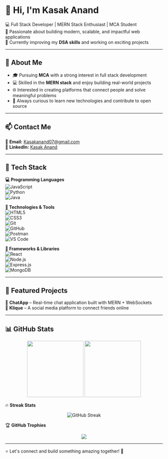 # 👋 Hi, I'm Kasak Anand  

💻 Full Stack Developer | MERN Stack Enthusiast | MCA Student  
🚀 Passionate about building modern, scalable, and impactful web applications  
🌱 Currently improving my **DSA skills** and working on exciting projects  

---

## 💫 About Me  
- 🎓 Pursuing **MCA** with a strong interest in full stack development  
- 💻 Skilled in the **MERN stack** and enjoy building real-world projects  
- 🌐 Interested in creating platforms that connect people and solve meaningful problems  
- 🚀 Always curious to learn new technologies and contribute to open source  

---

## 📫 Contact Me  
📧 **Email:** [Kasakanand07@gmail.com](mailto:Kasakanand07@gmail.com)  
💼 **LinkedIn:** [Kasak Anand](https://www.linkedin.com/in/kasak-anand-943b82259)  

---

## 🧠 Tech Stack  

**💻 Programming Languages**  
![JavaScript](https://img.shields.io/badge/JavaScript-F7DF1E?style=for-the-badge&logo=javascript&logoColor=black)  
![Python](https://img.shields.io/badge/Python-3776AB?style=for-the-badge&logo=python&logoColor=white)  
![Java](https://img.shields.io/badge/Java-007396?style=for-the-badge&logo=java&logoColor=white)  

**🧩 Technologies & Tools**  
![HTML5](https://img.shields.io/badge/HTML5-E34F26?style=for-the-badge&logo=html5&logoColor=white)  
![CSS3](https://img.shields.io/badge/CSS3-1572B6?style=for-the-badge&logo=css3&logoColor=white)  
![Git](https://img.shields.io/badge/Git-F05032?style=for-the-badge&logo=git&logoColor=white)  
![GitHub](https://img.shields.io/badge/GitHub-181717?style=for-the-badge&logo=github&logoColor=white)  
![Postman](https://img.shields.io/badge/Postman-FF6C37?style=for-the-badge&logo=postman&logoColor=white)  
![VS Code](https://img.shields.io/badge/VS%20Code-007ACC?style=for-the-badge&logo=visual-studio-code&logoColor=white)  

**🧱 Frameworks & Libraries**  
![React](https://img.shields.io/badge/React-20232A?style=for-the-badge&logo=react&logoColor=61DAFB)  
![Node.js](https://img.shields.io/badge/Node.js-339933?style=for-the-badge&logo=nodedotjs&logoColor=white)  
![Express.js](https://img.shields.io/badge/Express.js-000000?style=for-the-badge&logo=express&logoColor=white)  
![MongoDB](https://img.shields.io/badge/MongoDB-47A248?style=for-the-badge&logo=mongodb&logoColor=white)  

---

## 📌 Featured Projects  

🔹 **ChatApp** – Real-time chat application built with MERN + WebSockets  
🔹 **Klique** – A social media platform to connect friends online  

---

## 📊 GitHub Stats  

<p align="center">
  <img height="180em" src="https://github-readme-stats.vercel.app/api?username=KasakAnand07&show_icons=true&theme=radical" />
  <img height="180em" src="https://github-readme-stats.vercel.app/api/top-langs/?username=KasakAnand07&layout=compact&theme=radical" />
</p>  

🔥 **Streak Stats**  
<p align="center">
  <img src="https://streak-stats.demolab.com?user=KasakAnand07&theme=radical" alt="GitHub Streak" />
</p>  

🏆 **GitHub Trophies**  
<p align="center">
  <img src="https://github-profile-trophy.vercel.app/?username=KasakAnand07&theme=radical&no-frame=true&margin-w=15&margin-h=15&row=1&column=7" />
</p>  

---

⭐ Let's connect and build something amazing together! 🚀
